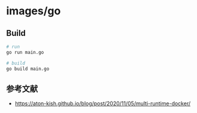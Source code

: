 # images/go

## Build

```bash
# run
go run main.go 

# build
go build main.go 
```

## 参考文献

* https://aton-kish.github.io/blog/post/2020/11/05/multi-runtime-docker/
